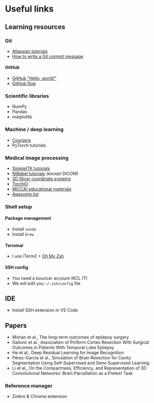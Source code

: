 # Useful links

## Learning resources

### Git

- [Atlassian tutorials](https://www.atlassian.com/git/tutorials/what-is-version-control)
- [How to write a Git commit message](https://chris.beams.io/posts/git-commit/)

#### GitHub

- [GitHub "Hello, world!"](https://guides.github.com/activities/hello-world/)
- [GitHub flow](https://guides.github.com/introduction/flow/)

### Scientific libraries

- NumPy
- Pandas
- matplotlib

### Machine / deep learning

- [Coursera](https://www.coursera.org/specializations/deep-learning?utm_source=deeplearningai&utm_medium=institutions&utm_campaign=WebsiteCoursesDLSTopButton#enroll)
- PyTorch tutorials

### Medical image processing

- [SimpleITK tutorials](https://simpleitk.org/TUTORIAL/)
- [NiBabel tutorials](https://nipy.org/nibabel/tutorials.html#tutorials) (except DICOM)
- [3D Slicer coordinate systems](https://www.slicer.org/wiki/Coordinate_systems)
- [TorchIO](http://torchio.rtfd.io/)
- [MICCAI educational materials](https://miccai-sb.github.io/materials.html)
- [Awesome list](https://github.com/fepegar/awesome-medical-imaging)

### Shell setup

#### Package management

- Install `conda`
- Install `brew`

#### Terminal

- I use iTerm2 + [Oh My Zsh](https://ohmyz.sh/)

#### SSH config

- You need a bouncer account (KCL IT)
- We will edit you `~/.ssh/config` file

## IDE

- Install SSH extension in VS Code

## Papers

- Mohan et al., The long-term outcomes of epilepsy surgery
- Galovic et al., Association of Piriform Cortex Resection With Surgical Outcomes in Patients With Temporal Lobe Epilepsy
- He et al., Deep Residual Learning for Image Recognition
- Pérez-García et al., Simulation of Brain Resection for Cavity Segmentation Using Self-Supervised and Semi-Supervised Learning
- Li et al., On the Compactness, Efficiency, and Representation of 3D Convolutional Networks: Brain Parcellation as a Pretext Task

### Reference manager

- Zotero & Chrome extension
